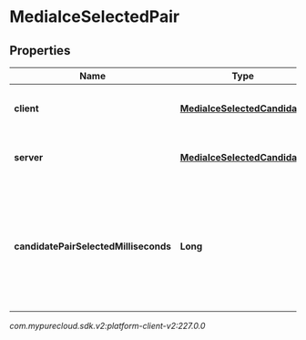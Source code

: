 # MediaIceSelectedPair


## Properties

| Name | Type | Description | Notes |
| ------------ | ------------- | ------------- | ------------- |
| **client** | [**MediaIceSelectedCandidate**](MediaIceSelectedCandidate) | The remote candidate that was chosen |  [optional] |
| **server** | [**MediaIceSelectedCandidate**](MediaIceSelectedCandidate) | The local candidate that was chosen |  [optional] |
| **candidatePairSelectedMilliseconds** | **Long** | Relative milliseconds since creation of endpoint when this ICE candidate pair has been selected |  [optional] |




_com.mypurecloud.sdk.v2:platform-client-v2:227.0.0_
